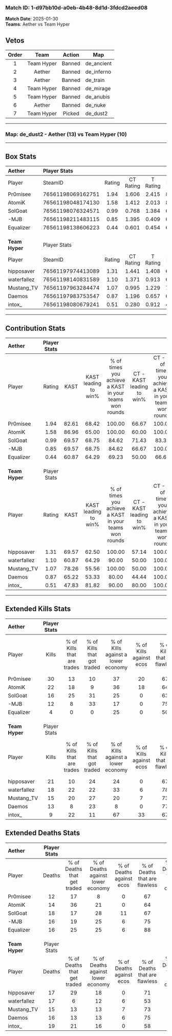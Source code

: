 ### Match ID: 1-d97bb10d-a0eb-4b48-8d1d-3fdcd2aeed08  
**Match Date**: 2025-01-30  
**Teams**: Aether vs Team Hyper  

## Vetos  

| Order | Team | Action | Map |
| :---: | :--: | :----: | --- |
| 1 | Team Hyper | Banned | de_ancient |
| 2 | Aether | Banned | de_inferno |
| 3 | Aether | Banned | de_train |
| 4 | Team Hyper | Banned | de_mirage |
| 5 | Team Hyper | Banned | de_anubis |
| 6 | Aether | Banned | de_nuke |
| 7 | Team Hyper | Picked | de_dust2 |

---  

### **Map**: de_dust2 - Aether (13) vs Team Hyper (10)  
---  

## Box Stats  

| **Aether**     | Player Stats      |        |           |          |       |       |       |         |        |      |     |
| :- | :- | :-: | :-: | :-: | :-: | :-: | :-: | :-: | :-: | :-: | :-: |
| Player         | SteamID           | Rating | CT Rating | T Rating | KAST  |  ADR  | Kills | Assists | Deaths | K/D  | HS% |
| Pr0misee       | 76561198069162751 |  1.94  |   1.606   |  2.415   | 82.61 | 128.6 |  30   |    3    |   12   | 2.50 | 63  |
| AtomiK         | 76561198048174130 |  1.58  |   1.412   |  2.013   | 86.96 | 111.4 |  22   |    6    |   14   | 1.57 | 22  |
| SolGoat        | 76561198076324571 |  0.99  |   0.768   |  1.384   | 69.57 | 70.8  |  16   |    3    |   18   | 0.89 | 50  |
| -MJB           | 76561198211483115 |  0.85  |   1.395   |  0.409   | 69.57 | 55.8  |  12   |    6    |   16   | 0.75 | 50  |
| Equalizer      | 76561198138606223 |  0.44  |   0.601   |  0.454   | 60.87 | 37.4  |   4   |    7    |   16   | 0.25 | 75  |
|                |                   |        |           |          |       |       |       |         |        |      |     |
|                |                   |        |           |          |       |       |       |         |        |      |     |
|                |                   |        |           |          |       |       |       |         |        |      |     |
| **Team Hyper** | Player Stats      |        |           |          |       |       |       |         |        |      |     |
| Player         | SteamID           | Rating | CT Rating | T Rating | KAST  |  ADR  | Kills | Assists | Deaths | K/D  | HS% |
| hipposaver     | 76561197974413089 |  1.31  |   1.441   |  1.408   | 69.57 | 96.6  |  21   |    8    |   17   | 1.24 | 66  |
| waterfallez    | 76561198140831589 |  1.10  |   1.371   |  0.913   | 60.87 | 91.9  |  18   |    5    |   17   | 1.06 | 72  |
| Mustang_TV     | 76561197963284474 |  1.07  |   0.995   |  1.229   | 78.26 | 65.2  |  15   |    3    |   15   | 1.00 | 46  |
| Daemos         | 76561197983753547 |  0.87  |   1.196   |  0.657   | 65.22 | 63.9  |  13   |    2    |   16   | 0.81 | 38  |
| intox_         | 76561198080679241 |  0.51  |   0.280   |  0.912   | 47.83 | 59.9  |   9   |    3    |   19   | 0.47 | 66  |
---  

## Contribution Stats  

| **Aether**     | Player Stats |       |                      |                                                        |                           |                                                             |                          |                                                            |
| :- | :-: | :-: | :-: | :-: | :-: | :-: | :-: | :-: |
| Player         |    Rating    | KAST  | KAST leading to win% | % of times you achieve a KAST in your teams won rounds | CT - KAST leading to win% | CT - % of times you achieve a KAST in your teams won rounds | T - KAST leading to win% | T - % of times you achieve a KAST in your teams won rounds |
| Pr0misee       |     1.94     | 82.61 |        68.42         |                         100.00                         |           66.67           |                           100.00                            |          70.00           |                           100.00                           |
| AtomiK         |     1.58     | 86.96 |        65.00         |                         100.00                         |           60.00           |                           100.00                            |          70.00           |                           100.00                           |
| SolGoat        |     0.99     | 69.57 |        68.75         |                         84.62                          |           71.43           |                            83.33                            |          66.67           |                           85.71                            |
| -MJB           |     0.85     | 69.57 |        68.75         |                         84.62                          |           66.67           |                           100.00                            |          71.43           |                           71.43                            |
| Equalizer      |     0.44     | 60.87 |        64.29         |                         69.23                          |           50.00           |                            66.67                            |          83.33           |                           71.43                            |
|                |              |       |                      |                                                        |                           |                                                             |                          |                                                            |
|                |              |       |                      |                                                        |                           |                                                             |                          |                                                            |
|                |              |       |                      |                                                        |                           |                                                             |                          |                                                            |
| **Team Hyper** | Player Stats |       |                      |                                                        |                           |                                                             |                          |                                                            |
| Player         |    Rating    | KAST  | KAST leading to win% | % of times you achieve a KAST in your teams won rounds | CT - KAST leading to win% | CT - % of times you achieve a KAST in your teams won rounds | T - KAST leading to win% | T - % of times you achieve a KAST in your teams won rounds |
| hipposaver     |     1.31     | 69.57 |        62.50         |                         100.00                         |           57.14           |                           100.00                            |          66.67           |                           100.00                           |
| waterfallez    |     1.10     | 60.87 |        64.29         |                         90.00                          |           50.00           |                           100.00                            |          83.33           |                           83.33                            |
| Mustang_TV     |     1.07     | 78.26 |        55.56         |                         100.00                         |           50.00           |                           100.00                            |          60.00           |                           100.00                           |
| Daemos         |     0.87     | 65.22 |        53.33         |                         80.00                          |           44.44           |                           100.00                            |          66.67           |                           66.67                            |
| intox_         |     0.51     | 47.83 |        81.82         |                         90.00                          |           80.00           |                           100.00                            |          83.33           |                           83.33                            |
---  

## Extended Kills Stats  

| **Aether**     | Player Stats |                            |                            |                                    |                         |                              |                                 |                                       |                    |           |
| :- | :-: | :-: | :-: | :-: | :-: | :-: | :-: | :-: | :-: | :-: |
| Player         |    Kills     | % of Kills that are trades | % of Kills that got traded | % of Kills against a lower economy | % of Kills against ecos | % of Kills that are flawless | % of Kills that are close duels | % of Kills that are assisted by flash | Pistol Round Kills | AWP Kills |
| Pr0misee       |      30      |             13             |             10             |                 37                 |           20            |              67              |                0                |                   3                   |         3          |     0     |
| AtomiK         |      22      |             18             |             9              |                 36                 |           18            |              64              |                9                |                   5                   |         0          |    16     |
| SolGoat        |      16      |             25             |             31             |                 25                 |            0            |              63              |                0                |                   6                   |         3          |     1     |
| -MJB           |      12      |             8              |             33             |                 17                 |            0            |              75              |               17                |                  17                   |         0          |     0     |
| Equalizer      |      4       |             0              |             0              |                 25                 |            0            |              50              |               25                |                  25                   |         1          |     0     |
|                |              |                            |                            |                                    |                         |                              |                                 |                                       |                    |           |
|                |              |                            |                            |                                    |                         |                              |                                 |                                       |                    |           |
|                |              |                            |                            |                                    |                         |                              |                                 |                                       |                    |           |
| **Team Hyper** | Player Stats |                            |                            |                                    |                         |                              |                                 |                                       |                    |           |
| Player         |    Kills     | % of Kills that are trades | % of Kills that got traded | % of Kills against a lower economy | % of Kills against ecos | % of Kills that are flawless | % of Kills that are close duels | % of Kills that are assisted by flash | Pistol Round Kills | AWP Kills |
| hipposaver     |      21      |             10             |             24             |                 24                 |            0            |              67              |               10                |                   5                   |         2          |     0     |
| waterfallez    |      18      |             22             |             22             |                 33                 |            6            |              78              |                0                |                   6                   |         2          |     0     |
| Mustang_TV     |      15      |             20             |             27             |                 20                 |            7            |              73              |                0                |                   7                   |         0          |     0     |
| Daemos         |      13      |             8              |             23             |                 8                  |            0            |              77              |                0                |                   0                   |         2          |     5     |
| intox_         |      9       |             22             |             11             |                 67                 |           33            |              67              |               22                |                  11                   |         0          |     0     |
## Extended Deaths Stats  

| **Aether**     | Player Stats |                             |                                   |                          |                               |                            |                           |               |
| :- | :-: | :-: | :-: | :-: | :-: | :-: | :-: | :-: |
| Player         |    Deaths    | % of Deaths that get traded | % of Deaths against lower economy | % of Deaths against ecos | % of Deaths that are flawless | % of Deaths that are close | % of Deaths while blinded | Deaths to AWP |
| Pr0misee       |      12      |             17              |                 8                 |            0             |              67               |             8              |             8             |       0       |
| AtomiK         |      14      |             36              |                21                 |            0             |              64               |             0              |             0             |       0       |
| SolGoat        |      18      |             17              |                28                 |            11            |              67               |             6              |             0             |       1       |
| -MJB           |      16      |             19              |                25                 |            6             |              75               |             0              |             6             |       2       |
| Equalizer      |      16      |             25              |                25                 |            6             |              88               |             13             |            13             |       2       |
|                |              |                             |                                   |                          |                               |                            |                           |               |
|                |              |                             |                                   |                          |                               |                            |                           |               |
|                |              |                             |                                   |                          |                               |                            |                           |               |
| **Team Hyper** | Player Stats |                             |                                   |                          |                               |                            |                           |               |
| Player         |    Deaths    | % of Deaths that get traded | % of Deaths against lower economy | % of Deaths against ecos | % of Deaths that are flawless | % of Deaths that are close | % of Deaths while blinded | Deaths to AWP |
| hipposaver     |      17      |             29              |                18                 |            0             |              71               |             0              |            12             |       3       |
| waterfallez    |      17      |              6              |                12                 |            6             |              53               |             6              |             0             |       3       |
| Mustang_TV     |      15      |             13              |                13                 |            7             |              73               |             7              |             7             |       4       |
| Daemos         |      16      |             13              |                13                 |            6             |              75               |             6              |            13             |       4       |
| intox_         |      19      |             21              |                16                 |            0             |              58               |             11             |             5             |       3       |
